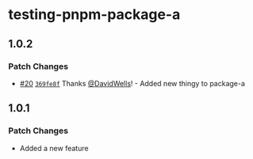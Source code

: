 # testing-pnpm-package-a

## 1.0.2

### Patch Changes

- [#20](https://github.com/DavidWells/pnpm-workspaces-example/pull/20) [`369fe8f`](https://github.com/DavidWells/pnpm-workspaces-example/commit/369fe8fad599afee10b1e53a562933b425854f85) Thanks [@DavidWells](https://github.com/DavidWells)! - Added new thingy to package-a

## 1.0.1

### Patch Changes

- Added a new feature
